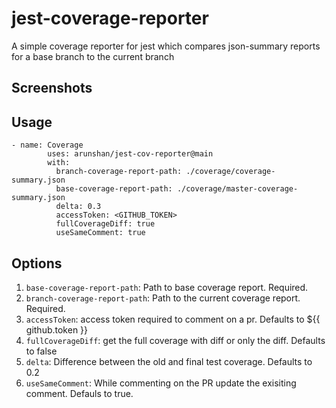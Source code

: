 # jest-coverage-reporter

A simple coverage reporter for jest which compares json-summary reports for a base branch to the current branch

## Screenshots



## Usage

```
- name: Coverage
        uses: arunshan/jest-cov-reporter@main
        with:
          branch-coverage-report-path: ./coverage/coverage-summary.json
          base-coverage-report-path: ./coverage/master-coverage-summary.json
          delta: 0.3
          accessToken: <GITHUB_TOKEN>
          fullCoverageDiff: true
          useSameComment: true
```

## Options

1. `base-coverage-report-path`: Path to base coverage report. Required.
2. `branch-coverage-report-path`: Path to the current coverage report. Required.
3. `accessToken`: access token required to comment on a pr.
    Defaults to ${{ github.token }}
4. `fullCoverageDiff`: get the full coverage with diff or only the diff. Defaults to false
5. `delta`: Difference between the old and final test coverage. Defaults to 0.2
6. `useSameComment`: While commenting on the PR update the exisiting comment. Defauls to true.

